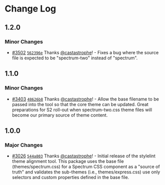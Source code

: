 # Change Log

## 1.2.0

### Minor Changes

- [#3502](https://github.com/adobe/spectrum-css/pull/3502) [`562396e`](https://github.com/adobe/spectrum-css/commit/562396eaf21769341f78ea3761393b65f00e751b) Thanks [@castastrophe](https://github.com/castastrophe)! - Fixes a bug where the source file is expected to be "spectrum-two" instead of "spectrum".

## 1.1.0

### Minor Changes

- [#3403](https://github.com/adobe/spectrum-css/pull/3403) [`48626b8`](https://github.com/adobe/spectrum-css/commit/48626b8ca11043d290c0fe987ec501b88bd6e339) Thanks [@castastrophe](https://github.com/castastrophe)! - Allow the base filename to be passed into the tool so that the core theme can be updated. Great preparations for S2 roll-out when spectrum-two.css theme files will become our primary source of theme content.

## 1.0.0

### Major Changes

- [#3026](https://github.com/adobe/spectrum-css/pull/3026) [`544a803`](https://github.com/adobe/spectrum-css/commit/544a8039e84423a4db3137a0688f27b7812e291f) Thanks [@castastrophe](https://github.com/castastrophe)! - Initial release of the stylelint theme alignment tool. This package uses the base file (themes/spectrum.css) for a Spectrum CSS component as a "source of truth" and validates the sub-themes (i.e., themes/express.css) use only selectors and custom properties defined in the base file.
